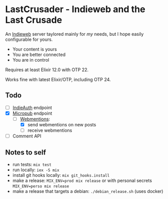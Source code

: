 # LastCrusader - Indieweb and the Last Crusade

An [Indieweb](https://indieweb.org/) server taylored mainly for _my_ needs, but I hope easily configurable for yours.

- Your content is yours
- You are better connected
- You are in control

Requires at least Elixir 12.0 with OTP 22.

Works fine with latest Elixir/OTP, including OTP 24.

## Todo

- [ ] [IndieAuth](https://indieauth.com/) endpoint
- [x] [Micropub](https://www.w3.org/TR/micropub/) endpoint
  - [ ] [Webmentions](https://indieweb.org/Webmention):
      - [X] send webmentions on new posts
      - [ ] receive webmentions
- [ ] Comment API

## Notes to self

- run tests: `mix test`
- run locally: `iex -S mix`
- install git hooks locally: `mix git_hooks.install`
- make a release: `MIX_ENV=prod mix release` or with personal secrets `MIX_ENV=perso mix release`
- make a release that targets a debian: `./debian_release.sh` (uses docker)
